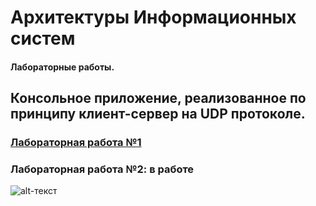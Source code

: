 # Архитектуры Информационных систем
#### Лабораторные работы.

## Консольное приложение, реализованное по принципу клиент-сервер на UDP протоколе.

### [Лабораторная работа №1](https://github.com/ShashlikKiller/Arch_IS_Lab1/releases/tag/lab)
### Лабораторная работа №2: в работе

![alt-текст](https://sun9-35.userapi.com/impg/n7Q5QcuZ8MILL7gLP2etq-4xfGFuMdMDuMUbQQ/W80lmvpZGU0.jpg?size=1080x1325&quality=95&sign=9bb7fe6b7ab7dad02ebda0700feaf273&type=album "репозиторий охраняется чопом. списывание заборонено.")
